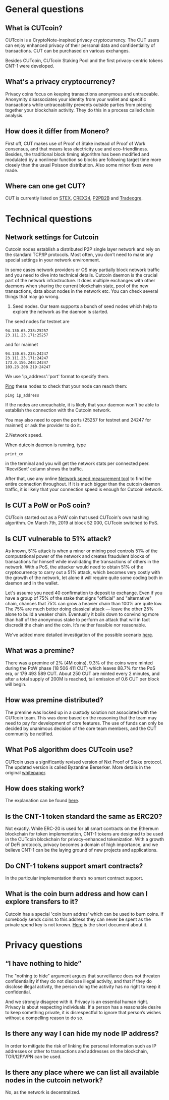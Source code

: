 # General questions
## What is CUTcoin? 
CUTcoin is a CryptoNote-inspired privacy cryptocurrency. The CUT users can enjoy enhanced privacy of their personal data and confidentiality of transactions. CUT can be purchased on various exchanges.

Besides CUTcoin, CUTcoin Staking Pool and the first privacy-centric tokens CNT-1 were developed.

## What's a privacy cryptocurrency? 

Privacy coins focus on keeping transactions anonymous and untraceable. Anonymity disassociates your identity from your wallet and specific transactions while untraceability prevents outside parties from piecing together your blockchain activity. They do this in a process called chain analysis.

## How does it differ from Monero?

First off, CUT makes use of Proof of Stake instead of Proof of Work consensus, and that means less electricity use and eco-friendliness. Besides, the traditional block timing algorithm has been modified and modulated by a nonlinear function so blocks are following target time more closely than the usual Poisson distribution. Also some minor fixes were made.

## Where can one get CUT?

CUT is currently listed on [STEX](https://app.stex.com/en/trade/pair/BTC/CUT/1D), [CREX24](https://crex24.com/exchange/CUT-BTC), [P2PB2B](https://p2pb2b.io/trade/CUT_BTC) and [Tradeogre](https://tradeogre.com/exchange/BTC-CUT).

# Technical questions

## Network settings for Cutcoin

Cutcoin nodes establish a distributed P2P single layer network and rely on the standard TCP/IP protocols. Most often, you don't need to make any special settings in your network environment. 

In some cases network providers or OS may partially block network traffic and you need to dive into technical details. Cutcoin daemon is the crucial part of the network infrastructure. It does multiple exchanges with other daemons when sharing the current blockchain state, pool of the new transactions, data about nodes in the network etc. You can check several things that may go wrong.

1. Seed nodes. Our team supports a bunch of seed nodes which help to explore the network as the daemon is started.

The seed nodes for testnet are

```
94.130.65.238:25257
23.111.23.171:25257
```

and for mainnet

```
94.130.65.238:24247
23.111.23.171:24247
173.0.156.248:24247
103.23.208.219:24247
```

We use 'ip_address':'port' format to specify them.

[Ping](https://en.wikipedia.org/wiki/Ping_(networking_utility)) these nodes to check that your node can reach them: 

```
ping ip_address
```

If the nodes are unreachable, it is likely that your daemon won't be able to establish the connection with the Cutcoin network.

You may also need to open the ports (25257 for testnet and 24247 for mainnet) or ask the provider to do it.

2.Network speed. 

When dutcoin daemon is running, type

```
print_cn
```

in the terminal and you will get the network stats per connected peer. 'Recv/Sent' column shows the traffic.

After that, use any online [Network speed measurement tool](https://www.speedtest.net) to find the entire connection throughout. If it is much bigger than the cutcoin daemon traffic, it is likely that your connection speed is enough for Cutcoin network.

## Is CUT a PoW or PoS coin? 
CUTcoin started out as a PoW coin that used CUTcoin's own hashing algorithm. On March 7th, 2019 at block 52 000, CUTcoin switched to PoS.

## Is CUT vulnerable to 51% attack?
As known, 51% attack is when a miner or mining pool controls 51% of the computational power of the network and creates fraudulent blocks of transactions for himself while invalidating the transactions of others in the network. With a PoS, the attacker would need to obtain 51% of the cryptocurrency to carry out a 51% attack, which becomes very costly with the growth of the network, let alone it will require quite some coding both in daemon and in the wallet.

Let's assume you need 40 confirmation to deposit to exchange. Even if you have a group of 75% of the stake that signs "official" and "alternative" chain, chances that 75% can grow a heavier chain than 100% are quite low. The 75% are much better doing classical attack — leave the other 25% alone to build a weaker chain. Eventually it boils down to convincing more than half of the anonymous stake to perform an attack that will in fact discredit the chain and the coin. It’s neither feasible nor reasonable.

We've added more detailed investigation of the possible scenario [here](https://github.com/cutcoin/documentation/blob/master/51-percent-attack.md).

## What was a premine?
There was a premine of 2% (4M coins). 9.3% of the coins were minted during the PoW phase (18 506 411 CUT) which leaves 88.7% for the PoS era, or 179 493 589 CUT. About 250 CUT are minted every 2 minutes, and after a total supply of 200M is reached, tail emission of 0.6 CUT per block will begin.

## How was premine distributed?
The premine was locked up in a custody solution not associated with the CUTcoin team. This was done based on the reasoning that the team may need to pay for development of core features. The use of funds can only be decided by unanimous decision of the core team members, and the CUT community be notified.

## What PoS algorithm does CUTcoin use?
CUTcoin uses a significantly revised version of Nxt Proof of Stake protocol. The updated version is called Byzantine Berserker. More details in the original [whitepaper](https://static.cutcoin.org/cutcoin-whitepaper-v1.0.pdf).

## How does staking work?
The explanation can be found [here](https://cutcoin.org/stakingguide).

## Is the CNT-1 token standard the same as ERC20? 
Not exactly. While ERC-20 is used for all smart contracts on the Ethereum blockchain for token implementation, CNT-1 tokens are designed to be used in the CUTcoin blockchain for privacy-enhanced tokenization. With a growth of DeFi protocols, privacy becomes a domain of high importance, and we believe CNT-1 can be the laying ground of new projects and applications.

## Do CNT-1 tokens support smart contracts?
In the particular implementation there’s no smart contract support.

## What is the coin burn address and how can I explore transfers to it?
Cutcoin has a special 'coin burn addres' which can be used to burn coins. If somebody sends coins to this address they can never be spent as the private spend key is not known. [Here](https://github.com/cutcoin/documentation/blob/master/coin-burn-address.md) is the short document about it.

# Privacy questions
## “I have nothing to hide”
The "nothing to hide" argument argues that surveillance does not threaten confidentiality if they do not disclose illegal activity, and that if they do disclose illegal activity, the person doing the activity has no right to keep it confidential.

And we strongly disagree with it. Privacy is an essential human right. Privacy is about respecting individuals. If a person has a reasonable desire to keep something private, it is disrespectful to ignore that person’s wishes without a compelling reason to do so.

## Is there any way I can hide my node IP address?
In order to mitigate the risk of linking the personal information such as IP addresses or other to transactions and addresses on the blockchain, TOR/I2P/VPN can be used.

## Is there any place where we can list all available nodes in the cutcoin network?
No, as the network is decentralized. 

